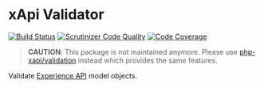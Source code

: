 xApi Validator
==============

[![Build Status](https://travis-ci.org/php-xapi/xapi-validator.svg?branch=master)](https://travis-ci.org/php-xapi/xapi-validator)
[![Scrutinizer Code Quality](https://scrutinizer-ci.com/g/php-xapi/xapi-validator/badges/quality-score.png?b=master)](https://scrutinizer-ci.com/g/php-xapi/xapi-validator/?branch=master)
[![Code Coverage](https://scrutinizer-ci.com/g/php-xapi/xapi-validator/badges/coverage.png?b=master)](https://scrutinizer-ci.com/g/php-xapi/xapi-validator/?branch=master)

> **CAUTION**: This package is not maintained anymore. Please use [php-xapi/validation](https://github.com/php-xapi/validation) instead which provides the same features.

Validate [Experience API](https://github.com/adlnet/xAPI-Spec/blob/master/xAPI.md)
model objects.
